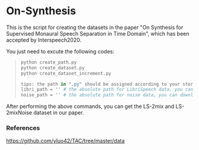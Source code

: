 # On-Synthesis

This is the script for creating the datasets in the paper "On Synthesis for Supervised Monaural Speech Separation in Time Domain", which has been accepted by Interspeech2020.

You just need to excute the following codes:

> ```python
> python create_path.py
> python create_dataset.py
> python create_dataset_increment.py
> 
> tips: the path in ".py" should be assigned according to your storage path
> libri_path = '' # the absolute path for LibriSpeech data, you can download the corpus from 'http://www.openslr.org/12'
> noise_path = '' # the absolute path for noise data, you can download the corpus from 'http://web.cse.ohio-state.edu/pnl/corpus/HuNonspeech/HuCorpus.html'
> ```

After performing the above commands, you can get the LS-2mix and LS-2mixNoise dataset in our paper. 



### References

https://github.com/yluo42/TAC/tree/master/data

